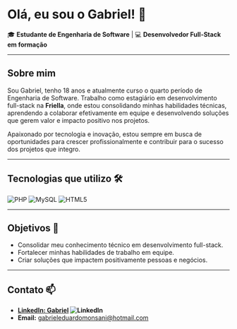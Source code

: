 # Olá, eu sou o Gabriel! 👋

🎓 **Estudante de Engenharia de Software** | 💻 **Desenvolvedor Full-Stack em formação**

---

## Sobre mim
Sou Gabriel, tenho 18 anos e atualmente curso o quarto período de Engenharia de Software. Trabalho como estagiário em desenvolvimento full-stack na **Friella**, onde estou consolidando minhas habilidades técnicas, aprendendo a colaborar efetivamente em equipe e desenvolvendo soluções que gerem valor e impacto positivo nos projetos.

Apaixonado por tecnologia e inovação, estou sempre em busca de oportunidades para crescer profissionalmente e contribuir para o sucesso dos projetos que integro.

---

## Tecnologias que utilizo 🛠️
![PHP](https://img.shields.io/badge/PHP-777BB4?style=for-the-badge&logo=php&logoColor=white)
![MySQL](https://img.shields.io/badge/MySQL-4479A1?style=for-the-badge&logo=mysql&logoColor=white)
![HTML5](https://img.shields.io/badge/HTML5-E34F26?style=for-the-badge&logo=html5&logoColor=white)

---

## Objetivos 🚀
- Consolidar meu conhecimento técnico em desenvolvimento full-stack.
- Fortalecer minhas habilidades de trabalho em equipe.
- Criar soluções que impactem positivamente pessoas e negócios.

---

## Contato 📫
- **[LinkedIn: Gabriel](https://www.linkedin.com/in/gabriel-eduardo-monsani-666593254/) ![LinkedIn](https://img.shields.io/badge/LinkedIn-0077B5?style=for-the-badge&logo=linkedin&logoColor=white)**
- **Email:** gabrieleduardomonsani@hotmail.com
